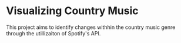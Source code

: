 # Visualizing Country Music
This project aims to  identify changes withhin the country music genre through the utillizaiton of Spotify's API.
